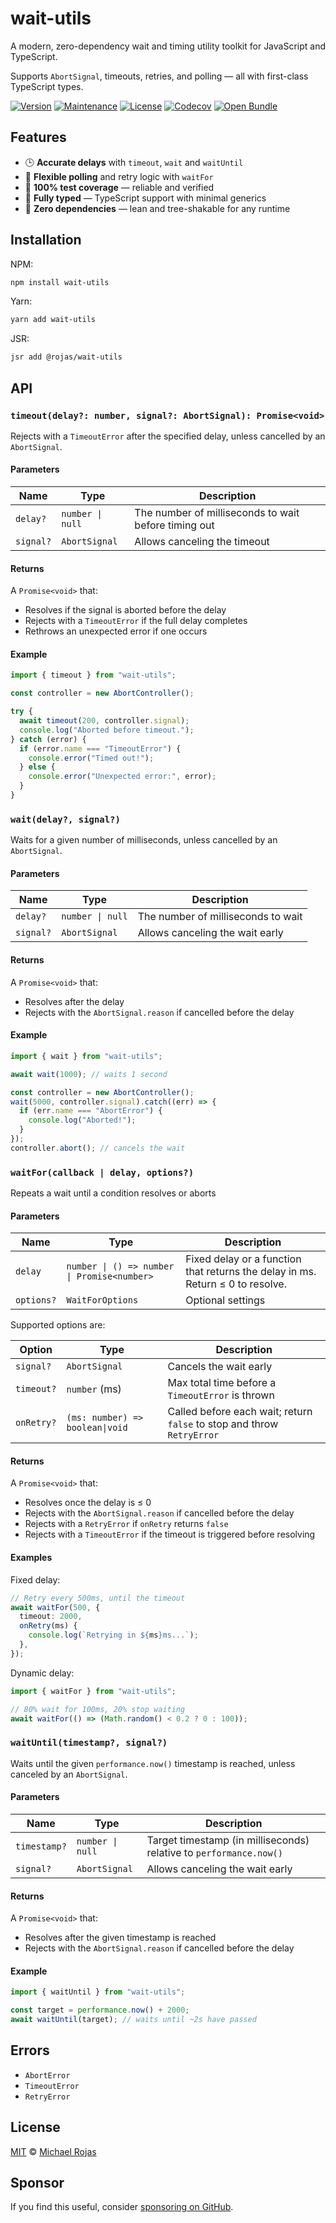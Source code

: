 # wait-utils

A modern, zero-dependency wait and timing utility toolkit for JavaScript and TypeScript.  

Supports `AbortSignal`, timeouts, retries, and polling — all with first-class TypeScript types.

[![Version](https://img.shields.io/npm/v/wait-utils.svg)](https://www.npmjs.com/package/wait-utils)
[![Maintenance](https://img.shields.io/maintenance/yes/2025)](https://github.com/havelessbemore/wait-utils/graphs/commit-activity)
[![License](https://img.shields.io/github/license/havelessbemore/wait-utils.svg)](https://github.com/havelessbemore/wait-utils/blob/master/LICENSE)
[![Codecov](https://img.shields.io/codecov/c/gh/havelessbemore/wait-utils)](https://codecov.io/gh/havelessbemore/wait-utils)
[![Open Bundle](https://deno.bundlejs.com/badge?q=wait-utils&treeshake=[*]&config={%22package.json%22:{%22name%22:%22wait-utils%22}})](https://bundlejs.com/?q=wait-utils&treeshake=%5B*%5D&config=%7B%22package.json%22%3A%7B%22name%22%3A%22wait-utils%22%7D%7D)

## Features

- 🕒 **Accurate delays** with `timeout`, `wait` and `waitUntil`
- 🔁 **Flexible polling** and retry logic with `waitFor`
- 🧪 **100% test coverage** — reliable and verified
- 🧩 **Fully typed** — TypeScript support with minimal generics
- 🧘 **Zero dependencies** — lean and tree-shakable for any runtime

## Installation

NPM:

```bash
npm install wait-utils
```

Yarn:

```bash
yarn add wait-utils
```

JSR:

```bash
jsr add @rojas/wait-utils
```

## API

### `timeout(delay?: number, signal?: AbortSignal): Promise<void>`

Rejects with a `TimeoutError` after the specified delay, unless cancelled by an `AbortSignal`.

#### Parameters

| Name     | Type           | Description                                                        |
|----------|----------------|--------------------------------------------------------------------|
| `delay?`  | `number \| null`       | The number of milliseconds to wait before timing out   |
| `signal?` | `AbortSignal`  | Allows canceling the timeout |

#### Returns

A `Promise<void>` that:

- Resolves if the signal is aborted before the delay
- Rejects with a `TimeoutError` if the full delay completes
- Rethrows an unexpected error if one occurs

#### Example

```ts
import { timeout } from "wait-utils";

const controller = new AbortController();

try {
  await timeout(200, controller.signal);
  console.log("Aborted before timeout.");
} catch (error) {
  if (error.name === "TimeoutError") {
    console.error("Timed out!");
  } else {
    console.error("Unexpected error:", error);
  }
}
```

### `wait(delay?, signal?)`

Waits for a given number of milliseconds, unless cancelled by an `AbortSignal`.

#### Parameters

| Name     | Type           | Description                                                        |
|----------|----------------|--------------------------------------------------------------------|
| `delay?`  | `number \| null`      | The number of milliseconds to wait   |
| `signal?` | `AbortSignal` | Allows canceling the wait early |

#### Returns

A `Promise<void>` that:

- Resolves after the delay
- Rejects with the `AbortSignal.reason` if cancelled before the delay

#### Example

```ts
import { wait } from "wait-utils";

await wait(1000); // waits 1 second

const controller = new AbortController();
wait(5000, controller.signal).catch((err) => {
  if (err.name === "AbortError") {
    console.log("Aborted!");
  }
});
controller.abort(); // cancels the wait
```

### `waitFor(callback | delay, options?)`

Repeats a wait until a condition resolves or aborts

#### Parameters

| Name     | Type           | Description                                                        |
|----------|----------------|--------------------------------------------------------------------|
| `delay`  | `number \| () => number \| Promise<number>`      | Fixed delay or a function that returns the delay in ms. Return ≤ 0 to resolve.   |
| `options?` | `WaitForOptions` | Optional settings |

Supported options are:

| Option    | Type                            | Description                                                            |
| --------- | ------------------------------- | ---------------------------------------------------------------------- |
| `signal?`  | `AbortSignal`                   | Cancels the wait early                                                 |
| `timeout?` | `number` (ms)                   | Max total time before a `TimeoutError` is thrown                       |
| `onRetry?` | `(ms: number) => boolean\|void` | Called before each wait; return `false` to stop and throw `RetryError` |

#### Returns

A `Promise<void>` that:

- Resolves once the delay is ≤ 0
- Rejects with the `AbortSignal.reason` if cancelled before the delay
- Rejects with a `RetryError` if `onRetry` returns `false`
- Rejects with a `TimeoutError` if the timeout is triggered before resolving

#### Examples

Fixed delay:

```ts
// Retry every 500ms, until the timeout
await waitFor(500, {
  timeout: 2000,
  onRetry(ms) {
    console.log(`Retrying in ${ms}ms...`);
  },
});
```

Dynamic delay:

```ts
import { waitFor } from "wait-utils";

// 80% wait for 100ms, 20% stop waiting
await waitFor(() => (Math.random() < 0.2 ? 0 : 100));
```

### `waitUntil(timestamp?, signal?)`

Waits until the given `performance.now()` timestamp is reached, unless canceled by an `AbortSignal`.

#### Parameters

| Name     | Type           | Description                                                        |
|----------|----------------|--------------------------------------------------------------------|
| `timestamp?`  | `number \| null`      | Target timestamp (in milliseconds) relative to `performance.now()`   |
| `signal?` | `AbortSignal` | Allows canceling the wait early |

#### Returns

A `Promise<void>` that:

- Resolves after the given timestamp is reached
- Rejects with the `AbortSignal.reason` if cancelled before the delay

#### Example

```ts
import { waitUntil } from "wait-utils";

const target = performance.now() + 2000;
await waitUntil(target); // waits until ~2s have passed
```

## Errors

- `AbortError`
- `TimeoutError`
- `RetryError`

## License

[MIT](./LICENSE) © [Michael Rojas](https://github.com/havelessbemore)

## Sponsor

If you find this useful, consider [sponsoring on GitHub](https://github.com/sponsors/havelessbemore).
